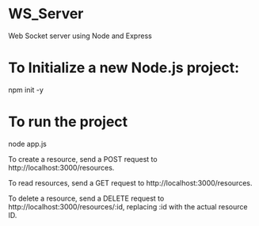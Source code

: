 # WS_Server
Web Socket server using Node and Express

# To Initialize a new Node.js project:
npm init -y

# To run the project
node app.js

To create a resource, send a POST request to http://localhost:3000/resources.

To read resources, send a GET request to http://localhost:3000/resources.

To delete a resource, send a DELETE request to http://localhost:3000/resources/:id, replacing :id with the actual resource ID.
